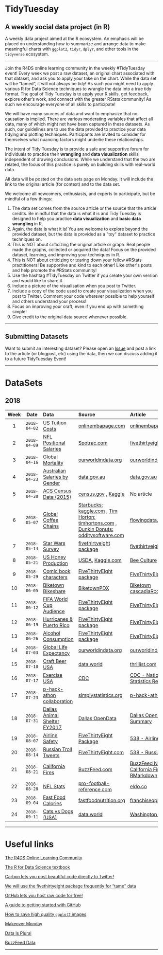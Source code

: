 # TidyTuesday

## A weekly social data project (in R)

A weekly data project aimed at the R ecosystem. An emphasis will be placed on understanding how to summarize and arrange data to make meaningful charts with `ggplot2`, `tidyr`, `dplyr`, and other tools in the `tidyverse` ecosystem.

***

Join the R4DS online learning community in the weekly #TidyTuesday event! Every week we post a raw dataset, an original chart associated with that dataset, and ask you to apply your take on the chart. While the data set will be “tamed”, it will not always be tidy! As such you might need to apply various R for Data Science techniques to wrangle the data into a true tidy format. The goal of Tidy Tuesday is to apply your R skills, get feedback, explore other’s work, and connect with the greater RStats community! As such we encourage everyone of all skills to participate! 

We will have many sources of data and want to emphasize that no causation is implied. There are various moderating variables that affect all data, many of which might not have been captured in these datasets. As such, our guidelines are to use the data provided to practice your data tidying and plotting techniques. Participants are invited to consider for themselves what nuancing factors might underlie these relationships. 

The intent of Tidy Tuesday is to provide a safe and supportive forum for individuals to practice their **wrangling** and **data visualization** skills independent of drawing conclusions. While we understand that the two are related, the focus of this practice is purely on building skills with real-world data.

All data will be posted on the data sets page on Monday. It will include the link to the original article (for context) and to the data set. 

We welcome all newcomers, enthusiasts, and experts to participate, but be mindful of a few things:

1. The data set comes from the source article or the source that the article credits. Be mindful that the data is what it is and Tidy Tuesday is designed to help you practice **data visualization** and **basic data wrangling** in R.  
2. Again, the data is what it is! You are welcome to explore beyond the provided dataset, but the data is provided as a "toy" dataset to practice techniques on.  
3. This is NOT about criticizing the original article or graph. Real people made the graphs, collected or acquired the data! Focus on the provided dataset, learning, and improving your techniques in R.  
4. This is NOT about criticizing or tearing down your fellow #RStats practitioners! Be supportive and kind to each other! Like other's posts and help promote the #RStats community!  
4. Use the hashtag #TidyTuesday on Twitter if you create your own version and would like to share it.
5. Include a picture of the visualisation when you post to Twitter.  
6. Include a copy of the code used to create your visualization when you post to Twitter. Comment your code wherever possible to help yourself and others understand your process!  
7. Focus on improving your craft, even if you end up with something simple!  
8. Give credit to the original data source whenever possible.  

***

## Submitting Datasets
Want to submit an interesting dataset? Please open an [Issue](https://github.com/rfordatascience/tidytuesday/issues) and post a link to the article (or blogpost, etc) using the data, then we can discuss adding it to a future TidyTuesday Event!

***

# DataSets
## 2018
| Week | Date | Data | Source | Article
| :---: | :---: | :--- | :--- | :---|
| 1 | `2018-04-02` | [US Tuition Costs](https://github.com/rfordatascience/tidytuesday/tree/master/data/2018-04-02) | [onlinembapage.com](https://onlinembapage.com/average-tuition-and-educational-attainment-in-the-united-states/) | [onlinembapage.com](https://onlinembapage.com/wp-content/uploads/2016/03/AverageTuition_Part1b.jpg) |
| 2 | `2018-04-09` | [NFL Positional Salaries](https://github.com/rfordatascience/tidytuesday/tree/master/data/2018-04-09) | [Spotrac.com](http://www.spotrac.com/rankings/) | [fivethirtyeight.com](https://espnfivethirtyeight.files.wordpress.com/2017/05/morris-nflrb-1.png?w=575&h=488&quality=90&strip=info) |
| 3|  `2018-04-16`| [Global Mortality](https://github.com/rfordatascience/tidytuesday/tree/master/data/2018-04-16) | [ourworldindata.org](https://ourworldindata.org/) | [ourworldindata.org](https://ourworldindata.org/what-does-the-world-die-from) | 
| 4 | `2018-04-23`| [Australian Salaries by Gender](https://github.com/rfordatascience/tidytuesday/tree/master/data/2018-04-23) | [data.gov.au](https://data.gov.au/dataset/taxation-statistics-2013-14/resource/c506c052-be2f-4fba-8a65-90f9e60f7775?inner_span=True) | [data.gov.au](https://data.gov.au/dataset/taxation-statistics-2013-14/resource/c506c052-be2f-4fba-8a65-90f9e60f7775?inner_span=True)  |
| 5 | `2018-04-30` | [ACS Census Data (2015)](https://github.com/rfordatascience/tidytuesday/tree/master/data/2018-04-30) | [census.gov](https://factfinder.census.gov/faces/nav/jsf/pages/index.xhtml) , [Kaggle](https://www.kaggle.com/muonneutrino/us-census-demographic-data)  | No article |
| 6 | `2018-05-07`| [Global Coffee Chains](https://github.com/rfordatascience/tidytuesday/tree/master/data/2018-05-07) | [Starbucks: kaggle.com](https://www.kaggle.com/starbucks/store-locations) , [Tim Horton: timhortons.com](https://locations.timhortons.com/) , [Dunkin Donuts: odditysoftware.com](http://www.odditysoftware.com/download/download.php?filename=dunkin-donuts.zip) | [flowingdata.com](http://flowingdata.com/2014/03/18/coffee-place-geography/)
| 7 | `2018-05-14` | [Star Wars Survey](https://github.com/rfordatascience/tidytuesday/tree/master/data/2018-05-14) | [fivethirtyeight package](https://github.com/rudeboybert/fivethirtyeight)    | [fivethirtyeight.com](https://fivethirtyeight.com/features/americas-favorite-star-wars-movies-and-least-favorite-characters/)  |
| 8 | `2018-05-21` | [US Honey Production](https://github.com/rfordatascience/tidytuesday/tree/master/data/2018-05-21) | [USDA](http://usda.mannlib.cornell.edu/MannUsda/viewDocumentInfo.do?documentID=1520), [Kaggle.com](https://www.kaggle.com/jessicali9530/honey-production) | [Bee Culture](http://www.beeculture.com/u-s-honey-industry-report-2016/) |
| 9 | `2018-05-29` | [Comic book characters](https://github.com/rfordatascience/tidytuesday/tree/master/data/2018-05-29) | [FiveThirtyEight package](https://github.com/rudeboybert/fivethirtyeight) | [FiveThirtyEight.com](https://fivethirtyeight.com/features/women-in-comic-books/)|
| 10 | `2018-06-05` | [Biketown Bikeshare](https://github.com/rfordatascience/tidytuesday/tree/master/data/2018-06-05) | [BiketownPDX](https://www.biketownpdx.com/system-data) | [Biketown](https://www.biketownpdx.com/system-data) [cascadiaRconf/cRaggy](https://cascadiarconf.com/agenda/#craggy) |
| 11 | `2018-06-12` | [FIFA World Cup Audience](https://github.com/rfordatascience/tidytuesday/tree/master/data/2018-06-12) | [FiveThirtyEight package](https://github.com/rudeboybert/fivethirtyeight) | [FiveThirtyEight.com](https://fivethirtyeight.com/features/how-to-break-fifa/)|
| 12 | `2018-06-19` | [Hurricanes & Puerto Rico](https://github.com/rfordatascience/tidytuesday/tree/master/data/2018-06-19) | [FiveThirtyEight package](https://github.com/rudeboybert/fivethirtyeight) | [FiveThirtyEight.com](https://fivethirtyeight.com/features/the-media-really-has-neglected-puerto-rico/)|
| 13 | `2018-06-26` | [Alcohol Consumption](https://github.com/rfordatascience/tidytuesday/tree/master/data/2018-06-26) | [FiveThirtyEight package](https://github.com/rudeboybert/fivethirtyeight) | [FiveThirtyEight.com](https://fivethirtyeight.com/features/dear-mona-followup-where-do-people-drink-the-most-beer-wine-and-spirits/)|
| 14 | `2018-07-03` | [Global Life Expectancy](https://github.com/rfordatascience/tidytuesday/tree/master/data/2018-07-03) | [ourworldindata.org](https://ourworldindata.org/) | [ourworldindata.org](https://ourworldindata.org/life-expectancy)|
| 15 | `2018-07-10` | [Craft Beer USA](https://github.com/rfordatascience/tidytuesday/tree/master/data/2018-07-10) | [data.world](https://data.world/) | [thrillist.com](https://www.thrillist.com/news/nation/most-craft-breweries-by-state-united-states)|
| 16 | `2018-07-17` | [Exercise USA](https://github.com/rfordatascience/tidytuesday/tree/master/data/2018-07-17) | [CDC](https://www.cdc.gov/) | [CDC - National Health Statistics Reports](https://www.cdc.gov/nchs/data/nhsr/nhsr112.pdf)|
| 17 | `2018-07-23` | [p-hack-athon collaboration](http://phackathon.netlify.com/#about) | [simplystatistics.org](https://simplystatistics.org/) | [p-hack-athon](http://phackathon.netlify.com/)|
| 18 | `2018-07-31` | [Dallas Animal Shelter FY2017](https://github.com/rfordatascience/tidytuesday/tree/master/data/2018-07-31) | [Dallas OpenData](https://www.dallasopendata.com/City-Services/FY-2017-Dallas-Animal-Shelter-Data/sjyj-ydcj) | [Dallas OpenData FY2017 Summary](https://www.dallasopendata.com/stories/s/FY-2017-Dallas-Animal-Descriptive-Analysis/upeh-b6mt)|
| 19 | `2018-08-07` | [Airline Safety](https://github.com/rfordatascience/tidytuesday/tree/master/data/2018-08-07) | [FiveThirtyEight Package](https://github.com/rudeboybert/fivethirtyeight) | [538 - Airline Safety](https://fivethirtyeight.com/features/should-travelers-avoid-flying-airlines-that-have-had-crashes-in-the-past/)|
| 20 | `2018-08-14` | [Russian Troll Tweets](https://github.com/fivethirtyeight/russian-troll-tweets) | [FiveThirtyEight.com](https://github.com/fivethirtyeight/russian-troll-tweets) | [538 - Russian Troll Tweets](https://fivethirtyeight.com/features/why-were-sharing-3-million-russian-troll-tweets/)|
| 21 | `2018-08-21` | [California Fires](https://github.com/rfordatascience/tidytuesday/tree/master/data/2018-08-21) | [BuzzFeed.com](https://github.com/BuzzFeedNews/2018-07-wildfire-trends) | [BuzzFeed News - California Fires](https://www.buzzfeednews.com/article/peteraldhous/california-wildfires-people-climate), [RMarkdown](https://buzzfeednews.github.io/2018-07-wildfire-trends/)|
| 22 | `2018-08-28` | [NFL Stats](https://github.com/rfordatascience/tidytuesday/tree/master/data/2018-08-28) | [pro-football-reference.com](https://www.pro-football-reference.com/) | [eldo.co](https://www.eldo.co/nfl-rushing-and-passing-in-four-charts.html)|
| 23 | `2018-09-04` | [Fast Food Calories](https://github.com/rfordatascience/tidytuesday/tree/master/data/2018-09-04) | [fastfoodnutrition.org](https://fastfoodnutrition.org/) | [franchiseopportunities.com](https://www.franchiseopportunities.com/blog/general-franchise-information/fast-food-calorie-comparison-charts)|
| 24 | `2018-09-11` | [Cats vs Dogs (USA)](https://github.com/rfordatascience/tidytuesday/tree/master/data/2018-09-11) | [data.world](https://data.world/datanerd/cat-vs-dog-popularity-in-u-s) | [Washington Post](https://www.washingtonpost.com/news/wonk/wp/2014/07/28/where-cats-are-more-popular-than-dogs-in-the-u-s-and-all-over-the-world/?utm_term=.b50cb49b78b5)|
***  

# Useful links

[The R4DS Online Learning Community](https://www.rfordatasci.com)

[The R for Data Science textbook](http://r4ds.had.co.nz/)

[Carbon lets you post beautiful code directly to Twitter!](https://carbon.now.sh/)

[We will use the fivethirtyeight package frequently for “tame" data](https://cran.r-project.org/web/packages/fivethirtyeight/fivethirtyeight.pdf)

[GitHub lets you host raw code for free!](https://github.com/)

[A guide to getting started with GitHub](https://guides.github.com/activities/hello-world/)

[How to save high quality `ggplot2` images](http://ggplot2.tidyverse.org/reference/ggsave.html)

[Makeover Monday](http://www.makeovermonday.co.uk/data/)

[Data Is Plural](https://docs.google.com/spreadsheets/d/1wZhPLMCHKJvwOkP4juclhjFgqIY8fQFMemwKL2c64vk/edit#gid=0)

[BuzzFeed Data](https://github.com/BuzzFeedNews/everything/blob/master/README.md)

***
